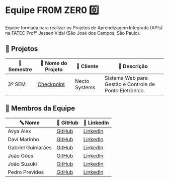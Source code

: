 # Equipe FR0M ZER0 0️⃣

Equipe formada para realizar os Projetos de Aprendizagem Integrada (APIs) na FATEC Profº Jessen Vidal (São José dos Campos, São Paulo).

## 📌 Projetos

| 📅 Semestre | 📂 Nome do Projeto  | 🏢 Cliente         | 📝 Descrição                                              |
|------------|-------------------|------------------|----------------------------------------------------------|
| 3º SEM     | [Checkpoint](https://github.com/FR0M-ZER0/checkpoint) | Necto Systems | Sistema Web para Gestão e Controle de Ponto Eletrônico. |

## 👥 Membros da Equipe

| 🔤 Nome | 🔗 GitHub | 🔗 LinkedIn |
|---------|----------|------------|
| Avya Alex | [GitHub](https://github.com/AvyaAquino) | [LinkedIn](https://www.linkedin.com/in/avya-candido-598b5228a/) |
| Davi Marinho | [GitHub](https://github.com/DMBMz) | [LinkedIn](https://www.linkedin.com/in/davi-miguel-a90821214/) |
| Gabriel Guimarães | [GitHub](https://github.com/gabrielbguimaraes) | [LinkedIn](https://www.linkedin.com/in/gabriel-g-854017138) |
| João Góes | [GitHub](https://github.com/MagNumGomes) | [LinkedIn](https://www.linkedin.com/in/joaovitorgoes) |
| João Suzuki | [GitHub](https://github.com/joaosuzuki98) | [LinkedIn](https://www.linkedin.com/in/jo%C3%A3o-suzuki-6a2b02192/) |
| Pedro Prevides | [GitHub](https://github.com/GalaxyBurst) | [LinkedIn](https://www.linkedin.com/in/pedro-prevides-87a0b71a8/) |
